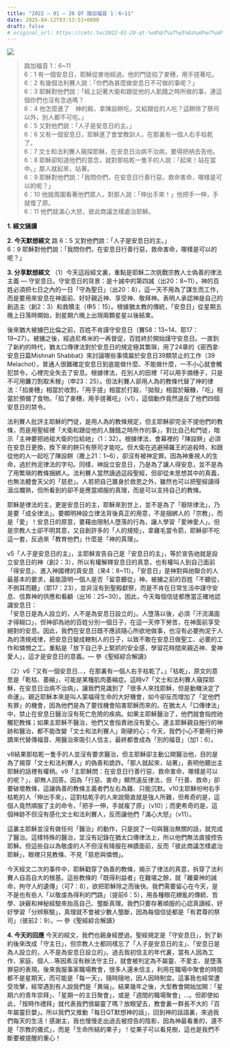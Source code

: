 ```yaml
---
title: "2022 – 01 – 20 QT 路加福音 1：6~11"
date: 2025-04-12T03:53:51+0800
draft: false
# original_url: https://cmtc.tw/2022-01-20-qt-%e8%b7%af%e5%8a%a0%e7%a6%8f%e9%9f%b3-1%ef%bc%9a611
---
```


![](/images/qt.jpg)
> 路加福音 1：6\~11  
> 6：1 有一個安息日，耶穌從麥地經過。他的門徒掐了麥穗，用手搓著吃。  
> 6：2 有幾個法利賽人說：「你們為甚麼做安息日不可做的事呢？」  
> 6：3 耶穌對他們說：「經上記著大衛和跟從他的人飢餓之時所做的事，連這個你們也沒有念過嗎？  
> 6：4 他怎麼進了　神的殿，拿陳設餅吃，又給跟從的人吃？這餅除了祭司以外，別人都不可吃。」  
> 6：5 又對他們說：「人子是安息日的主。」  
> 6：6 又有一個安息日，耶穌進了會堂教訓人，在那裏有一個人右手枯乾了。  
> 6：7 文士和法利賽人窺探耶穌，在安息日治病不治病，要得把柄去告他。  
> 6：8 耶穌卻知道他們的意念，就對那枯乾一隻手的人說：「起來！站在當中。」那人就起來，站著。  
> 6：9 耶穌對他們說：「我問你們，在安息日行善行惡，救命害命，哪樣是可以的呢？」  
> 6：10 他就周圍看著他們眾人，對那人說：「伸出手來！」他把手一伸，手就復了原。  
> 6：11 他們就滿心大怒，彼此商議怎樣處治耶穌。

**1. 經文誦讀**

**2.  今天默想經文**
路 6：5 又對他們說：「人子是安息日的主。」  
6：9 耶穌對他們說：「我問你們，在安息日行善行惡，救命害命，哪樣是可以的呢？」

**3. 分享默想經文**
（1）今天這段經文裏，重點是耶穌二次挑戰宗教人士偽善的律法主義 — 守安息日。守安息日的背景：是十誡中的第四誡（出20：8\~11），神的百姓必須把七日之內的一日「守為聖日」（出20：8），這一天不用為了謀生而工作，而是要用來安息在神面前、好好親近神、享受神、敬拜神。表明人承認神是自己的創造主（創2：3）和救贖主（申5：15）。根據猶太教的傳統，「安息日」從星期五晚上日落時開始，到星期六晚上出現兩顆星星以後結束。

後來猶大被擄巴比倫之前，百姓不肯謹守安息日（賽58：13\~14、耶17：19\~27）。被擄之後，經過尼希米的一再督促，百姓終於開始謹守安息日。一直到了新約的時代，猶太口傳律法對於安息日的規定極其繁瑣，用了24章的《密西拿·安息日篇Mishnah Shabbat》來討論哪些事情屬於安息日39類禁止的工作（39 Melachot），普通人很難確定安息日到底能做什麼、不能做什麼，一不小心就會觸犯禁令，心裡完全失去了安息。根據律法，在別人的田裡「可以用手摘穗子，只是不可用鐮刀割取禾稼」（申23：25）。但法利賽人卻用人為的教條代替了神的律法：「掐麥穗」相當於收割，「用手搓」相當於打穀，「拋殼」相當於簸糠，「吃」相當於預備了食物。「掐了麥穗，用手搓著吃」（v1），這個動作竟然違反了他們四個安息日的禁令。

法利賽人批評主耶穌的門徒，是用人為的教條規定，但主耶穌卻完全不提他們的教條，而是用聖經裡「大衛和跟從他的人饑餓之時所作的事」，對比自己和門徒，暗示「主神要把祂祖大衛的位給祂」（1：32）。根據律法，會幕裡的「陳設餅」必須在安息日更換，換下來的餅只有祭司才能吃。但大衛在逃避掃羅王的追殺時，和跟從他的人一起吃了陳設餅（撒上21：1\~6），卻沒有被神定罪。因為神重視人的生命，過於拘泥律法的字句。同樣，神設立安息日，乃是為了讓人得安息，並不是為了用繁瑣的教條捆綁人。法利賽人當然讀過這段聖經，但卻從未思想其中的真義，也無法體會天父的「慈悲」。人若把自己置身於救恩之外，雖然也可以把聖經讀得滾瓜爛熟，但所看到的卻不是應當順服的真理，而是可以支持自己的教條。

耶穌是律法的主，更是安息日的主，耶穌來到世上，並不是為了「廢除律法」，乃是要「成全律法」。要顯明神設立律法背後真正的用意，不是捆綁人的「宗教」，而是「愛」！安息日的原意，要藉由限制人墮落的行為，讓人學習「愛神愛人」。但是宗教人士卻不明其意，又自創許多的「人的規矩」，拿雞毛當令箭，耶穌卻不吃這一套，反過來「教育他們」什麼是「神的真理」。

v5「人子是安息日的主」，主耶穌宣告自己是「安息日的主」，等於宣告祂就是設立安息日的神（創2：3），所以有權解釋安息日的真意，也有權叫人到自己面前「得安息」、進入神國裡的真安息（來4：8\~11）。「安息日」是神對與祂聯合的人最基本的要求，最能證明一個人是否「留意聽從」神。被擄之前的百姓「不聽從，不側耳而聽」（耶17：23），並非沒有到聖殿獻祭，而是不肯在日常生活中謹守安息、信靠神的供應和看顧（出16：25\~30）。因此，今天每個信徒都應當正確地認識安息日：  
「安息日是為人設立的，人不是為安息日設立的」。人墮落以後，必須「汗流滿面才得糊口」，但神卻為祂的百姓分別一個日子，在這一天停下勞苦，在神面前享受絕對的安息。因此，我們在安息日既不應該隨心所欲地做事，也沒有必要拘泥于人為的清規戒律，把安息日變成轄制人的日子，以致不敢在安息日做聖工、必要的工作和憐憫之工。重點是「放下自己手上緊抓的安全感，學習花時間來親近神、愛神愛人」，這才是安息日的意義。— 參《聖經綜合解讀》

（2）v6「又有一個安息日…，在那裏有一個人右手枯乾了。」「枯乾」，原文的意思是「乾枯、萎縮」，可能是某種肌肉萎縮症。這時v7「文士和法利賽人窺探耶穌，在安息日治病不治病」，讓我們見識到了「很多人來找耶穌，但是動機決定了命運」。親近耶穌本來是叫人蒙福得生命的大好機會，如今卻反而增加了「定他們有罪」的機會，因為他們是為了要找機會陷害耶穌而來的。在猶太人「口傳律法」中，禁止在安息日醫治沒有死亡危險的疾病。如果主耶穌醫治了，他們就會指控祂觸犯教條；如果主耶穌不醫治，他們又會指責祂沒有愛心。連主耶穌親自施行的神跡和醫治，都不能改變「文士和法利賽人」剛硬的心；今天，我們小心不要用行神蹟來代替傳福音、用醫治來吸引人信主，最終都會成為「別的福音」（加1：6）。

v8結果那枯乾一隻手的人並沒有要求醫治，但主耶穌卻主動公開醫治他，目的是為了揭穿「文士和法利賽人」的偽善和詭詐。「那人就起來，站著」，表明他聽出主耶穌的話裡有權柄。v9「主耶穌問：在安息日行善行惡，救命害命，哪樣是可以的呢？」，卻無人回答。因為「行惡、害命」顯然違反律法，但「行善、救命」卻要破壞教條，這讓偽善的教條主義者們左右為難、只能沉默。v10主耶穌吩咐右手枯乾的人「伸出手來」，這對枯乾手的人來說簡直就是強人所難，但希奇的是，這個人竟然順服了主的命令，「把手一伸，手就複了原」（v10）；而更希奇的是，這個神跡不但沒有感化文士和法利賽人，反而讓他們「滿心大怒」（v11）。

這裏主耶穌並沒有做任何「醫治」的動作，只是說了一句與醫治無關的話，就完成了醫治。這樣特殊的醫治，並沒有記錄在猶太口傳律法上，所以他們無法直接控告耶穌。但這些自以為敬虔的人不但沒有降服在神蹟面前，反而「彼此商議怎樣處治耶穌」，眼裡只見教條、不見「慈悲與憐憫」。

今天經文二次的事件中，耶穌戳穿了偽善的教條，揭示了律法的真意，拆穿了法利賽人自高自大的根基。這些教條的「既得利益者」在難堪之餘，就「離棄神的誡命，拘守人的遺傳」（可7：8），欲把耶穌除之而後快。我們需要留心在今天，是不是也有些人「以敬虔為得利的門路」（提前6：5），用各種眼花繚亂的傳統、哲學、訣竅和神秘經驗來抬高自己、壟斷真理。我們只要存著順服的心認真讀經，好好學習「分辨察驗」，真理就不會被少數人壟斷，因為每個信徒都是「有君尊的祭司」（彼前2：9）。— 參《聖經綜合解讀》

**4. 今天的回應**
今天的經文，我們也親身經歷過。聖經規定是「守安息日」，到了新約後來改成「守主日」，但宗教人士都同樣忘了「人子是安息日的主」、「安息日是為人設立的，人不是為安息日設立的」。過去我初信主的年代裏，當有人因為工作、家庭、個人…等因素沒有辦法守主日，就會被判定為不屬靈、不愛主、是墮落罪惡的表現。後來我服事家職場教會，很多人還未信主，利用在職場中聚會的時間都不是星期天，而可能是「每一天」，隨時隨地，因人因時制宜。這事我也經常遭受攻擊，經常遇到有人說我們是「異端」。結果幾年之後，大型教會開始加開：「星期六的青年崇拜」、「星期一的主日聚會」，或是「週間的職場聚會」…。但即使如此，「按時作禮拜」就代表我們很屬靈了嗎？放眼望去，教會裏一群長不大的「百年屬靈巨嬰」。所以我們又推動「每日QT默想神的話」，回到神的話語裏，來過我們每天的生活！感謝主，我也慢慢走出過去被控告的陰影，因為神最看重的，還不是「宗教的儀式」，而是「生命所結的果子」！從果子可以看見樹，這也是我們不斷要被提醒的重心！

